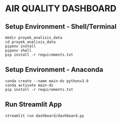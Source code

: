 # AIR QUALITY DASHBOARD
## Setup Environment - Shell/Terminal
    mkdir proyek_analisis_data
    cd proyek_analisis_data
    pipenv install
    pipenv shell
    pip install -r requirements.txt

## Setup Environment - Anaconda
    conda create --name main-ds python=3.9
    conda activate main-ds
    pip install -r requirements.txt

## Run Streamlit App
    streamlit run dashboard/dashboard.py
